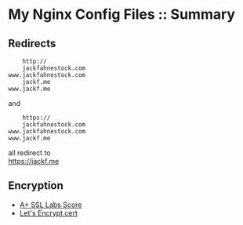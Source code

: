 # My Nginx Config Files :: Summary

## Redirects

        http://
        jackfahnestock.com
    www.jackfahnestock.com
        jackf.me
    www.jackf.me

and

        https://
        jackfahnestock.com
    www.jackfahnestock.com
    www.jackf.me

all redirect to <br>
    https://jackf.me

## Encryption

- [A+ SSL Labs Score](https://www.ssllabs.com/ssltest/analyze.html?d=jackf.me&latest)
- [Let's Encrypt cert](http://vpshostserver.com/how-to-secure-nginx-with-lets-encrypt-on-ubuntu-14-04.html)
